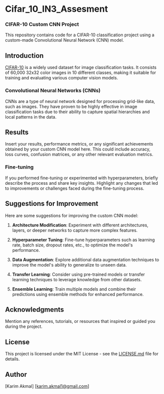 # Cifar_10_IN3_Assesment
### CIFAR-10 Custom CNN Project

This repository contains code for a CIFAR-10 classification project using a custom-made Convolutional Neural Network (CNN) model.

## Introduction

[CIFAR-10](https://www.cs.toronto.edu/~kriz/cifar.html) is a widely used dataset for image classification tasks. It consists of 60,000 32x32 color images in 10 different classes, making it suitable for training and evaluating various computer vision models.

### Convolutional Neural Networks (CNNs)

CNNs are a type of neural network designed for processing grid-like data, such as images. They have proven to be highly effective in image classification tasks due to their ability to capture spatial hierarchies and local patterns in the data.

## Results

Insert your results, performance metrics, or any significant achievements obtained by your custom CNN model here. This could include accuracy, loss curves, confusion matrices, or any other relevant evaluation metrics.

### Fine-tuning

If you performed fine-tuning or experimented with hyperparameters, briefly describe the process and share key insights. Highlight any changes that led to improvements or challenges faced during the fine-tuning process.

## Suggestions for Improvement

Here are some suggestions for improving the custom CNN model:

1. **Architecture Modification**: Experiment with different architectures, layers, or deeper networks to capture more complex features.

2. **Hyperparameter Tuning**: Fine-tune hyperparameters such as learning rate, batch size, dropout rates, etc., to optimize the model's performance.

3. **Data Augmentation**: Explore additional data augmentation techniques to improve the model's ability to generalize to unseen data.

4. **Transfer Learning**: Consider using pre-trained models or transfer learning techniques to leverage knowledge from other datasets.

5. **Ensemble Learning**: Train multiple models and combine their predictions using ensemble methods for enhanced performance.

## Acknowledgments

Mention any references, tutorials, or resources that inspired or guided you during the project.

## License

This project is licensed under the MIT License - see the [LICENSE.md](LICENSE.md) file for details.

## Author

[Karim Akmal]
[karim.akmal1@gmail.com]
